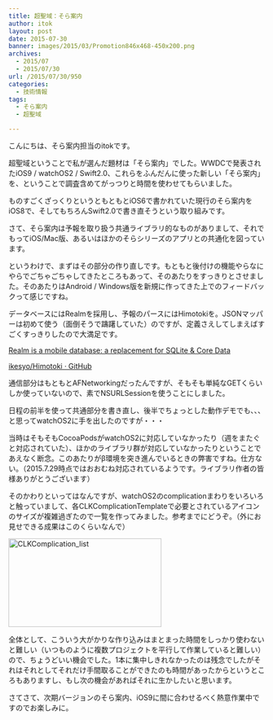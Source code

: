 ```yaml
---
title: 超聖域：そら案内
author: itok
layout: post
date: 2015-07-30
banner: images/2015/03/Promotion846x468-450x200.png
archives:
  - 2015/07
  - 2015/07/30
url: /2015/07/30/950
categories:
  - 技術情報
tags:
  - そら案内
  - 超聖域

---
```

こんにちは、そら案内担当のitokです。

超聖域ということで私が選んだ題材は「そら案内」でした。WWDCで発表されたiOS9 / watchOS2 / Swift2.0、これらをふんだんに使った新しい「そら案内」を、ということで調査含めてがっつりと時間を使わせてもらいました。

ものすごくざっくりというともともとiOS6で書かれていた現行のそら案内をiOS8で、そしてもちろんSwift2.0で書き直そうという取り組みです。

さて、そら案内は予報を取り扱う共通ライブラリ的なものがありまして、それでもってiOS/Mac版、あるいはほかのそらシリーズのアプリとの共通化を図っています。

というわけで、まずはその部分の作り直しです。もともと後付けの機能やらなにやらでごちゃごちゃしてきたところもあって、そのあたりをすっきりとさせました。そのあたりはAndroid / Windows版を新規に作ってきた上でのフィードバックって感じですね。

データベースにはRealmを採用し、予報のパースにはHimotokiを。JSONマッパーは初めて使う（面倒そうで躊躇していた）のですが、定義さえしてしまえばすごくすっきりしたので大満足です。

<a href="https://realm.io/" target="_blank">Realm is a mobile database: a replacement for SQLite & Core Data</a>

<a href="https://github.com/ikesyo/Himotoki" target="_blank">ikesyo/Himotoki · GitHub</a>

通信部分はもともとAFNetworkingだったんですが、そもそも単純なGETくらいしか使っていないので、素でNSURLSessionを使うことにしました。

日程の前半を使って共通部分を書き直し、後半でちょっとした動作デモでも、、、と思ってwatchOS2に手を出したのですが・・・

当時はそもそもCocoaPodsがwatchOS2に対応していなかったり（週をまたぐと対応されていた）、ほかのライブラリ群が対応していなかったりということであえなく断念。このあたりがβ環境を突き進んでいるときの弊害ですね。仕方ない。（2015.7.29時点ではおおむね対応されているようです。ライブラリ作者の皆様ありがとうございます）

そのかわりといってはなんですが、watchOS2のcomplicationまわりをいろいろと触っていまして、各CLKComplicationTemplateで必要とされているアイコンのサイズが複雑過ぎたので一覧を作ってみました。参考までにどうぞ。（外にお見せできる成果はこのくらいなんで）

[<img src="/images/2015/07/CLKComplication_list-300x174.png" alt="CLKComplication_list" width="300" height="174" class="alignnone size-medium wp-image-954" />](/images/2015/07/CLKComplication_list.png)

全体として、こういう大がかりな作り込みはまとまった時間をしっかり使わないと難しい（いつものように複数プロジェクトを平行して作業していると難しい）ので、ちょうどいい機会でした。1本に集中しきれなかったのは残念でしたがそれはそれとしてそれだけ手間取ることができたのも時間があったからというところもありますし、もし次の機会があればそれに生かしたいと思います。

さてさて、次期バージョンのそら案内、iOS9に間に合わせるべく熱意作業中ですのでお楽しみに。